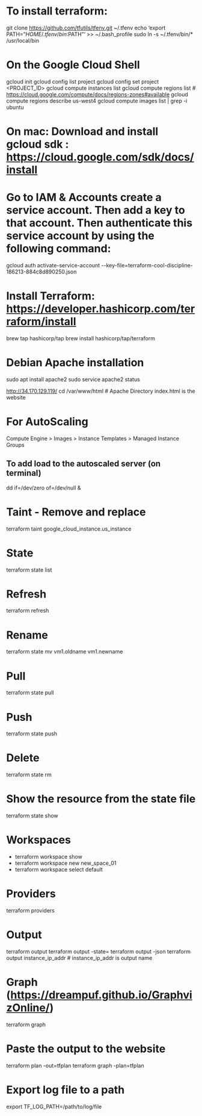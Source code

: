 # To install terraform:
git clone https://github.com/tfutils/tfenv.git ~/.tfenv
echo ‘export PATH=”$HOME/.tfenv/bin:$PATH”‘ >> ~/.bash_profile
sudo ln -s ~/.tfenv/bin/* /usr/local/bin



# On the Google Cloud Shell
gcloud init
gcloud config list project
gcloud config set project <PROJECT_ID>
gcloud compute instances list
gcloud compute regions list # https://cloud.google.com/compute/docs/regions-zones#available
gcloud compute regions describe us-west4
gcloud compute images list | grep -i ubuntu


# On mac: Download and install gcloud sdk : https://cloud.google.com/sdk/docs/install


# Go to IAM & Accounts create a service account. Then add a key to that account. Then authenticate this service account by using the following command:
gcloud auth activate-service-account  --key-file=terraform-cool-discipline-186213-884c8d890250.json



# Install Terraform: https://developer.hashicorp.com/terraform/install
brew tap hashicorp/tap
brew install hashicorp/tap/terraform






# Debian Apache installation
sudo apt install apache2
sudo service apache2 status

http://34.170.129.119/
cd /var/www/html # Apache Directory
index.html is the website



# For AutoScaling
Compute Engine > Images > Instance Templates > Managed Instance Groups

## To add load to the autoscaled server (on terminal)
dd if=/dev/zero of=/dev/null &



# Taint - Remove and replace
terraform taint google_cloud_instance.us_instance

# State
terraform state list

# Refresh
terraform refresh

# Rename
terraform state mv vm1.oldname vm1.newname

# Pull
terraform state pull

# Push
terraform state push

# Delete
terraform state rm

# Show the resource from the state file
terraform state show <resourcename>

# Workspaces
- terraform workspace show
- terraform workspace new new_space_01
- terraform workspace select default

# Providers
terraform providers

# Output
terraform output
terraform output -state=<path>
terraform output -json
terraform output instance_ip_addr # instance_ip_addr is output name


# Graph (https://dreampuf.github.io/GraphvizOnline/)
terraform graph
# Paste the output to the website

terraform plan -out=tfplan
terraform graph -plan=tfplan

# Export log file to a path
export TF_LOG_PATH=/path/to/log/file


